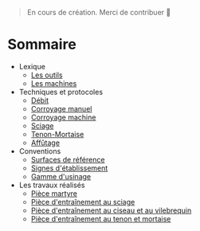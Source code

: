 <!-- TITLE: Cours d'Atelier -->
<!-- SUBTITLE: Page d'accueil des cours d'Atelier -->

> En cours de création. Merci de contribuer 🙂

# Sommaire
* Lexique
	* [Les outils](atelier/lexique-outils)
	* [Les machines](atelier/lexique-machines)
* Techniques et protocoles
	* [Débit](atelier/technique-debit)
	* [Corroyage manuel](atelier/technique-corroyage-manuel)
	* [Corroyage machine](atelier/technique-corroyage-machine)
	* [Sciage](atelier/technique-sciage)
	* [Tenon-Mortaise](atelier/technique-tenon-mortaise)
	* [Affûtage](atelier/technique-affutage)
* Conventions
	* [Surfaces de référence](atelier/convention-surface-de-reference)
	* [Signes d'établissement](atelier/convention-signes-etablissement)
	* [Gamme d'usinage](atelier/convention-gamme-usinage)
* Les travaux réalisés
	* [Pièce martyre](atelier/travaux-martyre)
	* [Pièce d'entraînement au sciage](atelier/travaux-sciage)
	* [Pièce d'entraînement au ciseau et au vilebrequin](atelier/travaux-ciseau-et-vilebrequin)
	* [Pièce d'entraînement au tenon et mortaise](atelier/travaux-tenon-mortaise)
